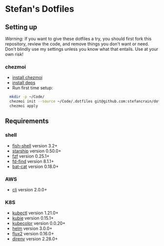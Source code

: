 # Stefan's Dotfiles

## Setting up

_Warning:_ If you want to give these dotfiles a try, you should first fork this
repository, review the code, and remove things you don't want or need. Don't
blindly use my settings unless you know what that entails. Use at your own risk!

### chezmoi

- [install chezmoi](https://www.chezmoi.io/docs/install/)
- [install deps](#requirements)
- Run first time setup:

```bash
  mkdir -p ~/Code/
  chezmoi init --source ~/Code/.dotfiles git@github.com:stefancrain/dotfiles.git
  chezmoi apply
```

## Requirements

### shell

- [fish-shell](https://github.com/fish-shell/fish-shell) version 3.2+
- [starship](https://starship.rs/) version 0.50.0+
- [fzf](https://github.com/junegunn/fzf) version 0.25.1+
- [fd-find](https://github.com/sharkdp/fd) version 8.1.1+
- [bat-cat](https://github.com/sharkdp/bat) version 0.18.0+

### AWS 

- [cli](https://docs.aws.amazon.com/cli/latest/userguide/install-cliv2.html) version 2.0.0+

### K8S

- [kubectl](https://kubernetes.io/docs/tasks/tools/) version 1.21.0+
- [kubie](https://github.com/sbstp/kubie) version 0.15.1+
- [kubecolor](https://github.com/dty1er/kubecolor) version 0.0.20+
- [helm](https://helm.sh/docs/intro/install/) version 3.0.0+
- [flux2](https://github.com/fluxcd/flux2) version 0.16.0+
- [direnv](https://direnv.net/) version 2.28.0+
